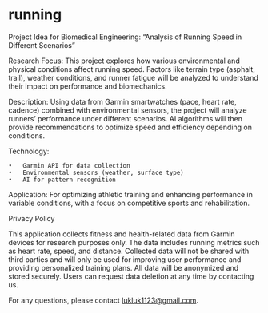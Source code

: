 # running
Project Idea for Biomedical Engineering: “Analysis of Running Speed in Different Scenarios”

Research Focus:
This project explores how various environmental and physical conditions affect running speed. Factors like terrain type (asphalt, trail), weather conditions, and runner fatigue will be analyzed to understand their impact on performance and biomechanics.

Description:
Using data from Garmin smartwatches (pace, heart rate, cadence) combined with environmental sensors, the project will analyze runners’ performance under different scenarios. AI algorithms will then provide recommendations to optimize speed and efficiency depending on conditions.

Technology:

	•	Garmin API for data collection
	•	Environmental sensors (weather, surface type)
	•	AI for pattern recognition

Application:
For optimizing athletic training and enhancing performance in variable conditions, with a focus on competitive sports and rehabilitation.

Privacy Policy

This application collects fitness and health-related data from Garmin devices for research purposes only. The data includes running metrics such as heart rate, speed, and distance. Collected data will not be shared with third parties and will only be used for improving user performance and providing personalized training plans. All data will be anonymized and stored securely. Users can request data deletion at any time by contacting us.

For any questions, please contact lukluk1123@gmail.com.
